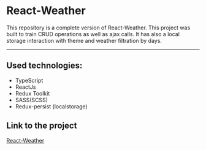 # React-Weather

This repository is a complete version of React-Weather. This project was built to train CRUD operations as well as ajax calls. It has also a  local storage interaction with theme and weather filtration by days.

---

## Used technologies:

* TypeScript
* ReactJs
* Redux Toolkit
* SASS(SCSS)
* Redux-persist (localstorage)

## Link to the project

[React-Weather](https://lonerr7.github.io/React-Weather/ "React-Weather")